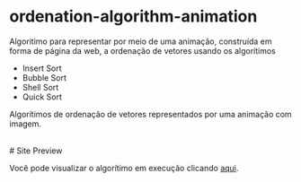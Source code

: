 # ordenation-algorithm-animation

Algoritimo para representar por meio de uma animação, construída em forma de página da web, a ordenação de vetores usando os algorítimos
<ul>
  <li>Insert Sort</li>
  <li>Bubble Sort</li>
  <li>Shell Sort</li>
  <li>Quick Sort</li>
</ul>

Algorítimos de ordenação de vetores representados por uma animação com imagem.

<br>
# Site Preview

Você pode visualizar o algorítimo em execução clicando <a href="https://joaovitornatali.github.io/ordenation-algorithm-animation/">aqui</a>.

